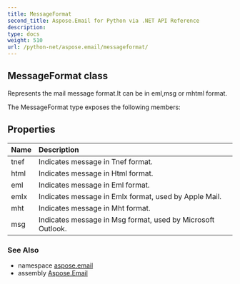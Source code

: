 ```yaml
---
title: MessageFormat
second_title: Aspose.Email for Python via .NET API Reference
description: 
type: docs
weight: 510
url: /python-net/aspose.email/messageformat/
---
```


## MessageFormat class

Represents the mail message format.It can be in eml,msg or mhtml format.

The MessageFormat type exposes the following members:
## Properties
| Name | Description |
| :- | :- |
|tnef|Indicates message in Tnef format.|
|html|Indicates message in Html format.|
|eml|Indicates message in Eml format.|
|emlx|Indicates message in Emlx format, used by Apple Mail.|
|mht|Indicates message in Mht format.|
|msg|Indicates message in Msg format, used by Microsoft Outlook.|

### See Also

* namespace [aspose.email](/python-net/aspose.email/)
* assembly [Aspose.Email](/python-net/)

